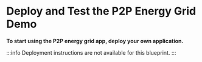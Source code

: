 # Deploy and Test the P2P Energy Grid Demo

**To start using the P2P energy grid app, deploy your own application.**

:::info
Deployment instructions are not available for this blueprint.
:::

<!--

## Prerequisites

To deploy the P2P energy grid app, you must have the following:

### Hardware

- The sources, producers, and consumers can run on Raspberry Pis (RPi)
- The grid must be run on a server that's capable of web APIs, database storage and background tasks

### Software

- [Node.js](https://nodejs.org/)

- [MAM (Masked Authenticated Messaging)](https://github.com/iotaledger/mam.client.js)

Choose from one of the following cloud services or a local server:

- Amazon
    - [Web server](https://aws.amazon.com/s3/)
    - [API server](https://aws.amazon.com/api-gateway/)
    - [NoSQL database](https://aws.amazon.com/dynamodb/)
    - [Background tasks](https://aws.amazon.com/lambda/)

- Local server
    * Storage: local file system
    * Web server: Nginx
    * API server: Node.js with Express
    * NoSQL database: MongoDB
    * Background tasks: Task scheduler running Node.js tasks

### Programming knowledge

- JavaScript/TypeScript
- HTML/CSS
- [React framework](https://github.com/facebook/create-react-app)
- Required third-party licenses
- Cloud services

### IOTA knowledge

An understanding of MAM channels.

## Deploy the P2P energy grid app

The deployment instructions are documented in the [GitHub repository](https://github.com/iotaledger/poc-p2p-energy).

Sources running on RPi need the following:
- Local area network (LAN) or wide area network (WAN) connection to the grid
- Connection to a node (can be internal)
- [Node.js](https://github.com/audstanley/NodeJs-Raspberry-Pi)

Producers running on RPi need the following:
- Local area network (LAN) or wide area network (WAN) connection to the grid
- Connection to a node (can be internal)
- [Node.js](https://github.com/audstanley/NodeJs-Raspberry-Pi)

Consumers running on RPi need the following:
- Local area network (LAN) or wide area network (WAN) connection to the grid
- Connection to a node (can be internal)
- [Node.js](https://github.com/audstanley/NodeJs-Raspberry-Pi)

Grids running in the cloud or on a local server need the following:
- WAN connection
- Connection to a node
-->